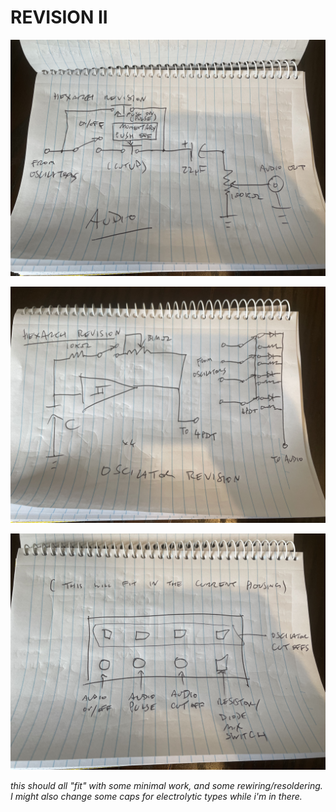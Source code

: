 # REVISION II

![audiorevision](audiorevision.jpg)

![oscrevision](oscrevision.jpg)

![switchesrevision](switchesrevision.jpg)

_this should all "fit" with some minimal work, and some rewiring/resoldering. I might also change some caps for electrolytic types while i'm in there._
